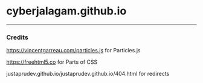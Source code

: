 # cyberjalagam.github.io
---
### Credits
https://vincentgarreau.com/particles.js for Particles.js

https://freehtml5.co for Parts of CSS

justaprudev.github.io/justaprudev.github.io/404.html for redirects
